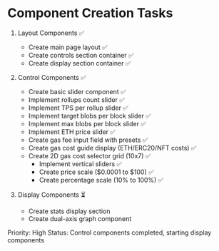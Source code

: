 # Component Creation Tasks

1. Layout Components ✅
   - Create main page layout ✅
   - Create controls section container ✅
   - Create display section container ✅

2. Control Components ✅
   - Create basic slider component ✅
   - Implement rollups count slider ✅
   - Implement TPS per rollup slider ✅
   - Implement target blobs per block slider ✅
   - Implement max blobs per block slider ✅
   - Implement ETH price slider ✅
   - Create gas fee input field with presets ✅
   - Create gas cost guide display (ETH/ERC20/NFT costs) ✅
   - Create 2D gas cost selector grid (10x7) ✅
     - Implement vertical sliders ✅
     - Create price scale ($0.0001 to $100) ✅
     - Create percentage scale (10% to 100%) ✅

3. Display Components ⏳
   - Create stats display section
   - Create dual-axis graph component

Priority: High
Status: Control components completed, starting display components
